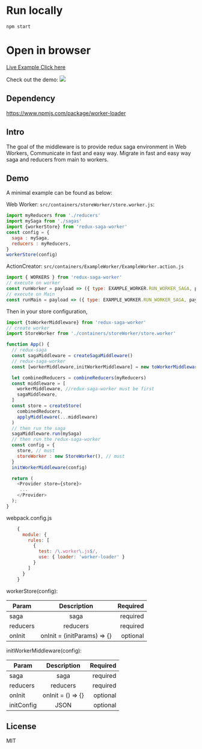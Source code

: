 # Run locally
`npm start`

# Open in browser
[Live Example Click here](http://gwmaster.byethost32.com/redux-saga-worker-example/)

Check out the demo:
![](http://g.recordit.co/hqYTQFzZZJ.gif)


## Dependency

https://www.npmjs.com/package/worker-loader


## Intro

The goal of the middleware is to provide redux saga environment in Web Workers,
Communicate in fast and easy way.
Migrate in fast and easy way saga and reducers from main to workers.

## Demo
A minimal example can be found as below:

Web Worker: `src/containers/storeWorker/store.worker.js`:
```javascript
import myReducers from './reducers'
import mySaga from './sagas'
import {workerStore} from 'redux-saga-worker'
const config = {
  saga : mySaga,
  reducers : myReducers,
}
workerStore(config)
```

ActionCreator: `src/containers/ExampleWorker/ExampleWorker.action.js`
```javascript
import { WORKERS } from 'redux-saga-worker'
// execute on worker
const runWorker = payload => ({ type: EXAMPLE_WORKER.RUN_WORKER_SAGA, payload, sendTo: WORKERS.WORKER })
// execute on Main
const runMain = payload => ({ type: EXAMPLE_WORKER.RUN_WORKER_SAGA, payload})
```

Then in your store configuration,
```javascript
import {toWorkerMiddleware} from 'redux-saga-worker'
// create worker
import StoreWorker from './containers/storeWorker/store.worker'

function App() {
  // redux-saga
  const sagaMiddleware = createSagaMiddleware()
  // redux-saga-worker
  const [workerMiddleware,initWorkerMiddleware] = new toWorkerMiddleware()

  let combinedReducers = combineReducers(myReducers)
  const middleware = [
    workerMiddleware, //redux-saga-worker must be first
    sagaMiddleware,
  ]
  const store = createStore(
    combinedReducers,
    applyMiddleware(...middleware)
  )
  // then run the saga
  sagaMiddleware.run(mySaga)
  // then run the redux-saga-worker
  const config = {
    store, // must
    storeWorker : new StoreWorker(), // must
  }
  initWorkerMiddleware(config)

  return (
    <Provider store={store}>
     ...
    </Provider>
  );
}
```

webpack.config.js
```javascript
    {
      module: {
        rules: [
          {
            test: /\.worker\.js$/,
            use: { loader: 'worker-loader' }
          }
        ]
      }
    }
```


workerStore(config):

| Param        | Description           | Required  |
| ------------- |:-------------:| -----:|
| saga          | saga          | required |
| reducers      | reducers      |   required |
| onInit        | onInit = (initParams) => {}     |   optional |   



initWorkerMiddleware(config):

| Param        | Description           | Required  |
| ------------- |:-------------:| -----:|
| saga          | saga          | required |
| reducers      | reducers      |   required |
| onInit        | onInit = () => {}     |  optional| 
|initConfig | JSON | optional |


## License
MIT
